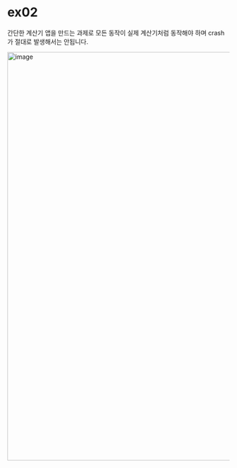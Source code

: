 # ex02  
간단한 계산기 앱을 만드는 과제로 모든 동작이 실제 계산기처럼 동작해야 하며 crash가 절대로 발생해서는 안됩니다.

<img width="923" alt="image" src="https://github.com/user-attachments/assets/abaa22ce-bdfa-4aa1-b427-830dd4ea270d" />
